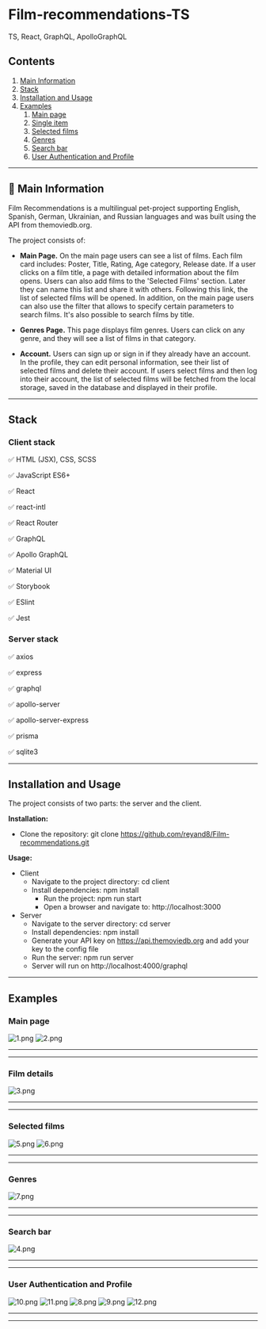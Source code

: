 # Film-recommendations-TS
TS, React, GraphQL, ApolloGraphQL


## Contents
1. [Main Information](#📜-Main-Information)
2. [Stack](#Stack)
3. [Installation and Usage](#Installation-and-Usage)
4. [Examples](#Examples)
    1. [Main page](#Main-page)
    2. [Single item](#Film-details)
    3. [Selected films](#Selected-films)
    4. [Genres](#Genres)
    5. [Search bar](#Search-bar)
    6. [User Authentication and Profile](#User-Authentication-and-Profile)


____

## 📜 Main Information

Film Recommendations is a multilingual pet-project supporting English, Spanish,
German, Ukrainian, and Russian languages and was built using the API from themoviedb.org.

The project consists of:
- **Main Page.** On the main page users can see a list of films.
  Each film card includes: Poster, Title, Rating, Age category, Release date.
  If a user clicks on a film title, a page with detailed information about the film opens.
  Users can also add films to the 'Selected Films' section. Later they can name this list
  and share it with others. Following this link, the list of selected films will be opened.
  In addition, on the main page users can also use the filter that allows to specify certain
  parameters to search films. It's also possible to search films by title.

- **Genres Page.** This page displays film genres. Users can click on any genre, and they will see
  a list of films in that category.

- **Account.** Users can sign up or sign in if they already have an account.
  In the profile, they can edit personal information, see their list of selected films and delete
  their account. If users select films and then log into their account, the list of selected films
  will be fetched from the local storage, saved in the database and displayed in their profile.

____

## Stack

### Client stack

✅ HTML (JSX), CSS, SCSS

✅ JavaScript ES6+

✅ React

✅ react-intl

✅ React Router

✅ GraphQL

✅ Apollo GraphQL

✅ Material UI

✅ Storybook

✅ ESlint

✅ Jest


### Server stack

✅ axios

✅ express

✅ graphql

✅ apollo-server

✅ apollo-server-express

✅ prisma

✅ sqlite3

____

## Installation and Usage

The project consists of two parts: the server and the client.

**Installation:**

* Clone the repository: git clone https://github.com/reyand8/Film-recommendations.git

**Usage:**

* Client
    - Navigate to the project directory: cd client
    - Install dependencies: npm install
        - Run the project: npm run start
        - Open a browser and navigate to: http://localhost:3000
* Server
    - Navigate to the server directory: cd server
    - Install dependencies: npm install
    - Generate your API key on https://api.themoviedb.org
      and add your key to the config file
    - Run the server: npm run server
    - Server will run on http://localhost:4000/graphql

____

## Examples


### Main page

![1.png](readmeScr/1.png)
![2.png](readmeScr/2.png)

____
____

### Film details

![3.png](readmeScr/3.png)

____
____

### Selected films

![5.png](readmeScr/5.png)
![6.png](readmeScr/6.png)

____
____

### Genres

![7.png](readmeScr/7.png)

____
____

### Search bar

![4.png](readmeScr/4.png)

____
____

### User Authentication and Profile

![10.png](readmeScr/10.png)
![11.png](readmeScr/11.png)
![8.png](readmeScr/8.png)
![9.png](readmeScr/9.png)
![12.png](readmeScr/12.png)

____
____